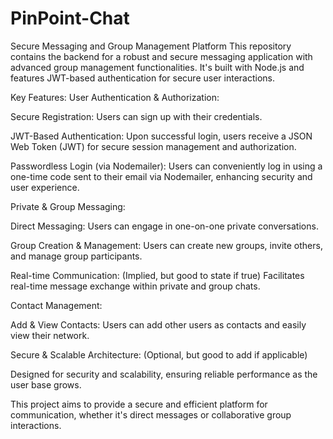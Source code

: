 # PinPoint-Chat
Secure Messaging and Group Management Platform
This repository contains the backend for a robust and secure messaging application with advanced group management functionalities. It's built with Node.js and features JWT-based authentication for secure user interactions.

Key Features:
User Authentication & Authorization:

Secure Registration: Users can sign up with their credentials.

JWT-Based Authentication: Upon successful login, users receive a JSON Web Token (JWT) for secure session management and authorization.

Passwordless Login (via Nodemailer): Users can conveniently log in using a one-time code sent to their email via Nodemailer, enhancing security and user experience.

Private & Group Messaging:

Direct Messaging: Users can engage in one-on-one private conversations.

Group Creation & Management: Users can create new groups, invite others, and manage group participants.

Real-time Communication: (Implied, but good to state if true) Facilitates real-time message exchange within private and group chats.

Contact Management:

Add & View Contacts: Users can add other users as contacts and easily view their network.

Secure & Scalable Architecture: (Optional, but good to add if applicable)

Designed for security and scalability, ensuring reliable performance as the user base grows.

This project aims to provide a secure and efficient platform for communication, whether it's direct messages or collaborative group interactions.

